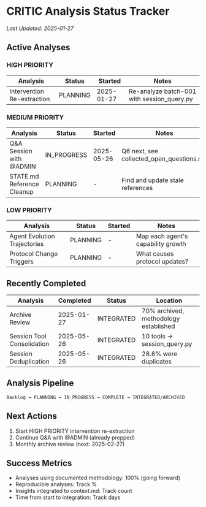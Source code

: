 # CRITIC Analysis Status Tracker

*Last Updated: 2025-01-27*

## Active Analyses

### HIGH PRIORITY
| Analysis | Status | Started | Notes |
|----------|--------|---------|-------|
| Intervention Re-extraction | PLANNING | 2025-01-27 | Re-analyze batch-001 with session_query.py |

### MEDIUM PRIORITY
| Analysis | Status | Started | Notes |
|----------|--------|---------|-------|
| Q&A Session with @ADMIN | IN_PROGRESS | 2025-05-26 | Q6 next, see collected_open_questions.md |
| STATE.md Reference Cleanup | PLANNING | - | Find and update stale references |

### LOW PRIORITY
| Analysis | Status | Started | Notes |
|----------|--------|---------|-------|
| Agent Evolution Trajectories | PLANNING | - | Map each agent's capability growth |
| Protocol Change Triggers | PLANNING | - | What causes protocol updates? |

## Recently Completed

| Analysis | Completed | Status | Location |
|----------|-----------|--------|----------|
| Archive Review | 2025-01-27 | INTEGRATED | 70% archived, methodology established |
| Session Tool Consolidation | 2025-05-26 | INTEGRATED | 10 tools → session_query.py |
| Session Deduplication | 2025-05-26 | INTEGRATED | 28.6% were duplicates |

## Analysis Pipeline

```
Backlog → PLANNING → IN_PROGRESS → COMPLETE → INTEGRATED/ARCHIVED
```

## Next Actions
1. Start HIGH PRIORITY intervention re-extraction
2. Continue Q&A with @ADMIN (already prepped)
3. Monthly archive review (next: 2025-02-27)

## Success Metrics
- Analyses using documented methodology: 100% (going forward)
- Reproducible analyses: Track %
- Insights integrated to context.md: Track count
- Time from start to integration: Track days